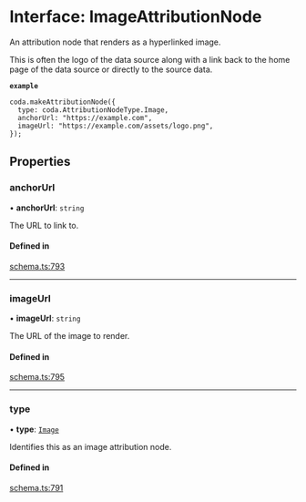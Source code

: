 # Interface: ImageAttributionNode

An attribution node that renders as a hyperlinked image.

This is often the logo of the data source along with a link back to the home page
of the data source or directly to the source data.

**`example`**
```
coda.makeAttributionNode({
  type: coda.AttributionNodeType.Image,
  anchorUrl: "https://example.com",
  imageUrl: "https://example.com/assets/logo.png",
});
```

## Properties

### anchorUrl

• **anchorUrl**: `string`

The URL to link to.

#### Defined in

[schema.ts:793](https://github.com/coda/packs-sdk/blob/main/schema.ts#L793)

___

### imageUrl

• **imageUrl**: `string`

The URL of the image to render.

#### Defined in

[schema.ts:795](https://github.com/coda/packs-sdk/blob/main/schema.ts#L795)

___

### type

• **type**: [`Image`](../enums/AttributionNodeType.md#image)

Identifies this as an image attribution node.

#### Defined in

[schema.ts:791](https://github.com/coda/packs-sdk/blob/main/schema.ts#L791)
